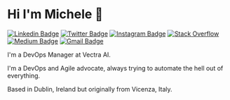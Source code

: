 # Hi I'm Michele 👋

[![Linkedin Badge](https://img.shields.io/badge/-Linkedin-blue?style=flat&logo=Linkedin&logoColor=white&link=https://www.linkedin.com/in/michelepegoraro82/)](https://www.linkedin.com/in/michelepegoraro82/)
[![Twitter Badge](https://img.shields.io/badge/-Twitter-1ca0f1?style=flat&labelColor=1ca0f1&logo=twitter&logoColor=white&link=https://twitter.com/mikyjpeg/)](https://twitter.com/mikyjpeg/)
[![Instagram Badge](https://img.shields.io/badge/-Instagram-purple?style=flat&logo=instagram&logoColor=white&link=https://www.instagram.com/mikyjpeg)](https://www.instagram.com/mikyjpeg)
[![Stack Overflow](https://img.shields.io/badge/-Stack%20Overflow-222222?style=flat-square&logo=stack-overflow&logoColor=white&link=https://stackoverflow.com/users/4575233/mikyjpeg)](https://stackoverflow.com/users/4575233/mikyjpeg)
[![Medium Badge](https://img.shields.io/badge/-Medium-000000?style=flat&labelColor=000000&logo=Medium&link=https://medium.com/@mikyjpeg)](https://medium.com/@mikyjpeg)
[![Gmail Badge](https://img.shields.io/badge/-email-c14438?style=flat&logo=Gmail&logoColor=white&link=mailto:michele.pegoraro@gmail.com)](mailto:michele.pegoraro@gmail.com)

I'm a DevOps Manager at Vectra AI.

I'm a DevOps and Agile advocate, always trying to automate the hell out of everything.

Based in Dublin, Ireland but originally from Vicenza, Italy.
